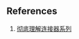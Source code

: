 

## References

1. [彻底理解连接器系列](https://github.com/xfenglu/everycodershouldknow#%E5%85%AD%E5%BD%BB%E5%BA%95%E7%90%86%E8%A7%A3%E9%93%BE%E6%8E%A5%E5%99%A8%E7%B3%BB%E5%88%97)